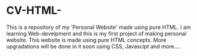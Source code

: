 # CV-HTML-
This is a repository of my 'Personal Website' made using pure HTML.
I am learning Web-develpment and this is my first project of making personal website.
This website is made using pure HTML concepts.
More upgradations will be done in it soon using CSS, Javascipt and more....
